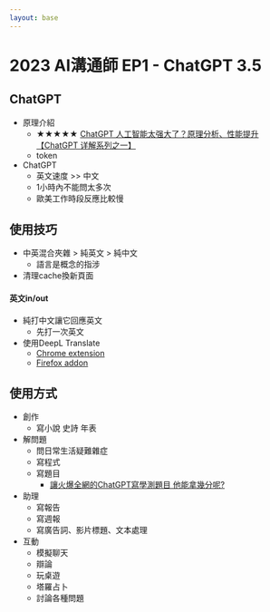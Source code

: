 ```yaml
---
layout: base
---
```


# 2023 AI溝通師 EP1 - ChatGPT 3.5

## ChatGPT
* 原理介紹
  * ★★★★★ [ChatGPT 人工智能太强大了？原理分析、性能提升【ChatGPT 详解系列之一】](https://youtu.be/S3xgoFFwlpM)
  * token
* ChatGPT
  * 英文速度 >> 中文 
  * 1小時內不能問太多次
  * 歐美工作時段反應比較慢

## 使用技巧
* 中英混合夾雜 > 純英文 > 純中文
  * 語言是概念的指涉
* 清理cache換新頁面

#### 英文in/out
* 純打中文讓它回應英文
  * 先打一次英文
* 使用DeepL Translate
  * [Chrome extension](https://chrome.google.com/webstore/detail/deepl-translate-reading-w/cofdbpoegempjloogbagkncekinflcnj)
  * [Firefox addon](https://addons.mozilla.org/en-US/firefox/addon/to-deepl/)

## 使用方式
* 創作
  * 寫小說 史詩 年表 
* 解問題
  * 問日常生活疑難雜症
  * 寫程式
  * 寫題目
    * [讓火爆全網的ChatGPT寫學測題目 他能拿幾分呢?](https://www.youtube.com/watch?v=2N4KouAlJDc)
* 助理
  * 寫報告
  * 寫週報
  * 寫廣告詞、影片標題、文本處理
* 互動
  * 模擬聊天
  * 辯論
  * 玩桌遊
  * 塔羅占卜
  * 討論各種問題

